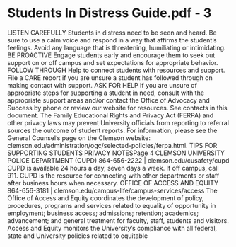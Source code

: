 # Students In Distress Guide.pdf - 3

LISTEN CAREFULLY
Students in distress need to be seen and heard. Be sure to use a calm voice and 
respond in a way that affirms the student’s feelings. Avoid any language that is 
threatening, humiliating or intimidating.
BE PROACTIVE
Engage students early and encourage them to seek out support on or off campus 
and set expectations for appropriate behavior.
FOLLOW THROUGH
Help to connect students with resources and support. File a CARE report if you are 
unsure a student has followed through on making contact with support.
ASK FOR HELP
If you are unsure of appropriate steps for supporting a student in need, consult with 
the appropriate support areas and/or contact the Office of Advocacy and Success 
by phone or review our website for resources. See contacts in this document.
The Family Educational Rights and Privacy Act (FERPA) and other privacy laws 
may prevent University officials from reporting to referral sources the outcome of 
student reports.
For information, please see the General Counsel’s page on the Clemson website:
clemson.edu/administration/ogc/selected-policies/ferpa.html.
TIPS FOR SUPPORTING STUDENTS PRIVACY
NOTESPage 4
CLEMSON UNIVERSITY POLICE DEPARTMENT (CUPD)
864-656-2222 | clemson.edu/cusafety/cupd
CUPD is available 24 hours a day, seven days a week. If off campus, call 911. CUPD is 
the resource for connecting with other departments or staff after business hours when 
necessary.
OFFICE OF ACCESS AND EQUITY 
864-656-3181 | clemson.edu/campus-life/campus-services/access
The Office of Access and Equity coordinates the development of policy, procedures, 
programs and services related to equality of opportunity in employment; business 
access; admissions; retention; academics; advancement; and general treatment 
for faculty, staff, students and visitors. Access and Equity monitors the University’s 
compliance with all federal, state and University policies related to equitable